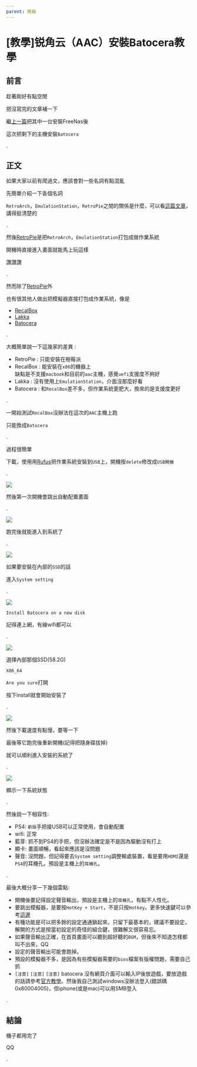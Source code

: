 ```yaml
---
parent: 開箱
---
```


# [教學]锐角云（AAC）安裝Batocera教學

## 前言

趁著剛好有點空閒

把沒寫完的文章補一下

繼[上一篇](../aac-install-freenas/README.md)把其中一台安裝FreeNas後

這次把剩下的主機安裝`Batocera`

.

## 正文

如果大家以前有爬過文，應該會對一些名詞有點混亂

先簡單介紹一下各個名詞

`RetroArch`，`EmulationStation`，`RetroPie`之間的關係是什麼，可以看[這篇文章](https://3q.9527.tw/83)，講得挺清楚的

.

然後[RetroPie](https://retropie.org.uk/)是把`RetroArch`，`EmulationStation`打包成做作業系統

開機時直接進入畫面就能馬上玩這樣

讚讚讚

.

然而除了[RetroPie](https://retropie.org.uk/)外

也有很其他人做出把模擬器直接打包成作業系統，像是

- [RecalBox](https://www.recalbox.com/)
- [Lakka](http://www.lakka.tv/)
- [Batocera](https://batocera.org/)

.

大概簡單說一下這幾家的差異 :

- RetroPie : 只能安裝在樹莓派
- RecalBox : 能安裝在`x86`的機器上  
             缺點是不支援`macbook`和目前的`aac`主機，感覺`uefi`支援度不夠好
- Lakka : 沒有使用上`EmulationStation`，介面沒那麼好看
- Batocera : 和`RecalBox`差不多，但作業系統更肥大，換來的是支援度更好

.

一開始測試`RecalBox`沒辦法在這次的`AAC`主機上跑

只能換成`Batocera`

.

過程很簡單

下載，使用用[Rufus](https://rufus.ie/)把作業系統安裝到`USB`上，開機按`delete`修改成`USB開機`

.

![](res/install.jpg)

然後第一次開機會跳出自動配置畫面

.

![](res/home.jpg)

跑完後就能進入到系統了

.

![](res/system-setting.jpg)

如果要安裝在內部的`SSD`的話

進入`System setting`

.

![](res/new-disk.jpg)

`Install Batocera on a new disk`

記得連上網，有線wifi都可以

.

![](res/install-to-another-disk.jpg)

選擇內部那個SSD(58.2G)

`X86_64`

`Are you sure`打開

按下install就會開始安裝了

.

![](res/writing.jpg)

然後下載速度有點慢，要等一下

最後等它跑完後重新開機(記得把隨身碟拔掉)

就可以順利進入安裝的系統了

.

![](res/system.jpg)

顯示一下系統狀態

.

然後說一下相容性: 

- PS4: `新版`手把接USB可以正常使用，會自動配置
- wifi: 正常
- 藍芽: 抓不到PS4的手把，但沒辦法確定是不是因為驅動沒有打上
- 顯卡: 畫面順暢，看起來應該是沒問題
- 聲音: 沒問題，但記得要去`System setting`調整輸處裝置，看是要用`HDMI`還是`PS4`的耳機孔。預設是主機上的`耳機孔`。

.

最後大概分享一下幾個雷點:
- 開機後要記得設定聲音輸出，預設是主機上的`耳機孔`，有點不人性化。
- 要跳出模擬器，是要按`HotKey + Start`，不是只按`Hotkey`。更多快速鍵可以參考[這邊](https://raspberrypi.stackexchange.com/a/82024)
- 有種功能是可以把多餘的設定通通鎖起來，只留下最基本的，建議不要設定，解開的方式是按當初設定的奇怪的組合鍵，很難解又很容易忘。
- 如果聲音輸出正確，在首頁畫面可以聽到超好聽的`BGM`，但後來不知道怎樣都叫不出來，QQ
- 設定的聲音輸出可能會跑掉。
- 預設的模擬器不多，是因為有些模擬器需要的`bios`檔案有版權問題，需要自己抓
- `[注意]` `[注意]` `[注意]` batocera 沒有網頁介面可以輸入IP後放遊戲，要放遊戲的話請參考[官方教學](https://wiki.batocera.org/add_games#from_a_different_computer_through_the_network)。然後我自己測試windows沒辦法登入(錯誤碼0x80004005)，但iphone(或是mac)可以用SMB登入

.

## 結論

機子都用完了

QQ

.

